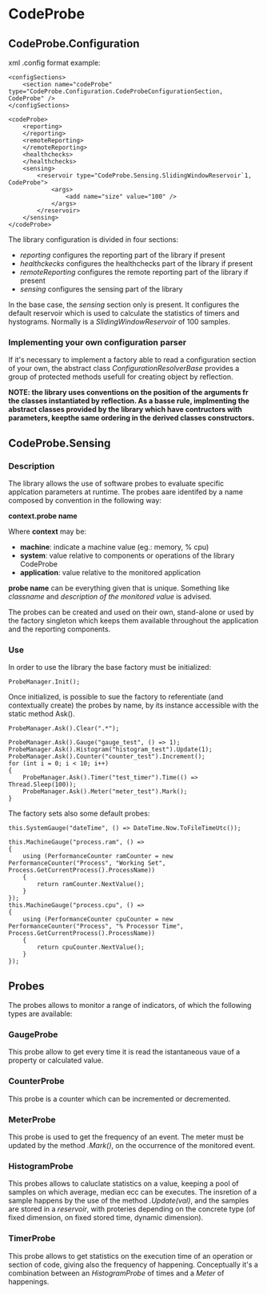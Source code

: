 # CodeProbe

## CodeProbe.Configuration

xml .config format example:
	
	<configSections>
    	<section name="codeProbe" type="CodeProbe.Configuration.CodeProbeConfigurationSection, CodeProbe" />
  	</configSections>

  	<codeProbe>
    	<reporting>
    	</reporting>
	    <remoteReporting>
	    </remoteReporting>
	    <healthchecks>
	    </healthchecks>
    	<sensing>
      		<reservoir type="CodeProbe.Sensing.SlidingWindowReservoir`1, CodeProbe">
	        	<args>
	          		<add name="size" value="100" />
	        	</args>
      		</reservoir>
		</sensing>
  	</codeProbe>


The library configuration is divided in four sections:
- _reporting_ configures the reporting part of the library if present
- _healthckecks_ configures the healthchecks part of the library if present
- _remoteReporting_ configures the remote reporting part of the library if present
- _sensing_ configures the sensing part of the library

In the base case, the _sensing_ section only is present. It configures the default reservoir which is used to calculate the statistics of timers and hystograms. Normally is a _SlidingWindowReservoir_ of 100 samples.

### Implementing your own configuration parser

If it's necessary to implement a factory able to read a configuration section of your own, the abstract class _ConfigurationResolverBase_ provides a group of protected methods usefull for creating object by reflection.

**NOTE: the library uses conventions on the position of the arguments fr the classes instantiated by reflection. As a basse rule, implmenting the abstract classes provided by the library which have contructors with parameters, keepthe same ordering in the derived classes constructors.**

## CodeProbe.Sensing

### Description

The library allows the use of software probes to evaluate specific applcation parameters at runtime. The probes aare identifed by a name composed by convention in the following way:

**context.probe name**

Where **context** may be:

- **machine**: indicate a machine value (eg.: memory, % cpu)
- **system**: value relative to components or operations of the library CodeProbe
- **application**: value relative to the monitored application

**probe name** can be everything given that is unique. Something like *classname*  and *description of the monitored value* is advised.

The probes can be created and used on their own, stand-alone or used by the factory singleton which keeps them available throughout the application and the reporting components.

### Use

In order to use the library the base factory must be initialized:

	ProbeManager.Init();

Once initialized, is possible to sue the factory to referentiate (and contextually create) the probes by name, by its instance accessible with the static method Ask().

    ProbeManager.Ask().Clear(".*");

    ProbeManager.Ask().Gauge("gauge_test", () => 1);
    ProbeManager.Ask().Histogram("histogram_test").Update(1);
    ProbeManager.Ask().Counter("counter_test").Increment();
    for (int i = 0; i < 10; i++)
    {
        ProbeManager.Ask().Timer("test_timer").Time(() => Thread.Sleep(100));
        ProbeManager.Ask().Meter("meter_test").Mark();
    }

The factory sets also some default probes:

   	this.SystemGauge("dateTime", () => DateTime.Now.ToFileTimeUtc());

    this.MachineGauge("process.ram", () =>
    {
        using (PerformanceCounter ramCounter = new PerformanceCounter("Process", "Working Set", Process.GetCurrentProcess().ProcessName))
        {
            return ramCounter.NextValue();
        }
    });
    this.MachineGauge("process.cpu", () =>
    {
        using (PerformanceCounter cpuCounter = new PerformanceCounter("Process", "% Processor Time", Process.GetCurrentProcess().ProcessName))
        {
            return cpuCounter.NextValue();
        }
    });

## Probes

The probes allows to monitor a range of indicators, of which the following types are available:

### GaugeProbe

This probe allow to get every time it is read the istantaneous vaue of a property or calculated value.

### CounterProbe

This probe is a counter which can be incremented or decremented.

### MeterProbe

This probe is used to get the frequency of an event. The meter must be updated by the method *.Mark()*, on the occurrence of the monitored event.

### HistogramProbe

This probes allows to caluclate statistics on a value, keeping a pool of samples on which average, median ecc can be executes.
The insretion of a sample happens by the use of the method _.Update(val)_, and the samples are stored in a _reservoir_, with proteries depending on the concrete type (of fixed dimension, on fixed stored time, dynamic dimension).

### TimerProbe

This probe allows to get statistics on the execution time of an operation or section of code, giving also the frequency of happening.
Conceptually it's a combination between an _HistogramProbe_ of times and a _Meter_ of happenings.
